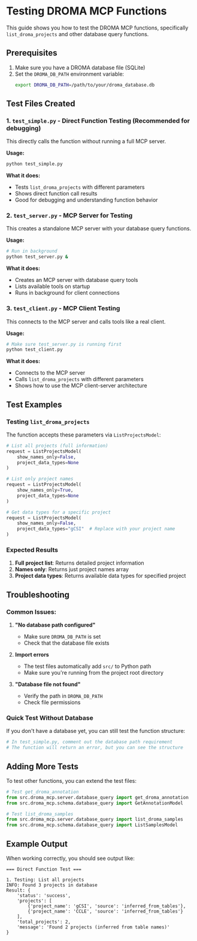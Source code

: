 # Testing DROMA MCP Functions

This guide shows you how to test the DROMA MCP functions, specifically `list_droma_projects` and other database query functions.

## Prerequisites

1. Make sure you have a DROMA database file (SQLite)
2. Set the `DROMA_DB_PATH` environment variable:
   ```bash
   export DROMA_DB_PATH=/path/to/your/droma_database.db
   ```

## Test Files Created

### 1. `test_simple.py` - Direct Function Testing (Recommended for debugging)
This directly calls the function without running a full MCP server.

**Usage:**
```bash
python test_simple.py
```

**What it does:**
- Tests `list_droma_projects` with different parameters
- Shows direct function call results
- Good for debugging and understanding function behavior

### 2. `test_server.py` - MCP Server for Testing
This creates a standalone MCP server with your database query functions.

**Usage:**
```bash
# Run in background
python test_server.py &
```

**What it does:**
- Creates an MCP server with database query tools
- Lists available tools on startup
- Runs in background for client connections

### 3. `test_client.py` - MCP Client Testing
This connects to the MCP server and calls tools like a real client.

**Usage:**
```bash
# Make sure test_server.py is running first
python test_client.py
```

**What it does:**
- Connects to the MCP server
- Calls `list_droma_projects` with different parameters
- Shows how to use the MCP client-server architecture

## Test Examples

### Testing `list_droma_projects`

The function accepts these parameters via `ListProjectsModel`:

```python
# List all projects (full information)
request = ListProjectsModel(
    show_names_only=False,
    project_data_types=None
)

# List only project names
request = ListProjectsModel(
    show_names_only=True,
    project_data_types=None
)

# Get data types for a specific project
request = ListProjectsModel(
    show_names_only=False,
    project_data_types="gCSI"  # Replace with your project name
)
```

### Expected Results

1. **Full project list**: Returns detailed project information
2. **Names only**: Returns just project names array
3. **Project data types**: Returns available data types for specified project

## Troubleshooting

### Common Issues:

1. **"No database path configured"**
   - Make sure `DROMA_DB_PATH` is set
   - Check that the database file exists

2. **Import errors**
   - The test files automatically add `src/` to Python path
   - Make sure you're running from the project root directory

3. **"Database file not found"**
   - Verify the path in `DROMA_DB_PATH`
   - Check file permissions

### Quick Test Without Database

If you don't have a database yet, you can still test the function structure:

```python
# In test_simple.py, comment out the database path requirement
# The function will return an error, but you can see the structure
```

## Adding More Tests

To test other functions, you can extend the test files:

```python
# Test get_droma_annotation
from src.droma_mcp.server.database_query import get_droma_annotation
from src.droma_mcp.schema.database_query import GetAnnotationModel

# Test list_droma_samples  
from src.droma_mcp.server.database_query import list_droma_samples
from src.droma_mcp.schema.database_query import ListSamplesModel
```

## Example Output

When working correctly, you should see output like:

```
=== Direct Function Test ===

1. Testing: List all projects
INFO: Found 3 projects in database
Result: {
    'status': 'success', 
    'projects': [
        {'project_name': 'gCSI', 'source': 'inferred_from_tables'},
        {'project_name': 'CCLE', 'source': 'inferred_from_tables'}
    ],
    'total_projects': 2,
    'message': 'Found 2 projects (inferred from table names)'
} 